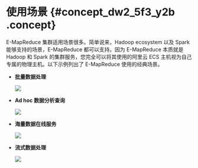 # 使用场景 {#concept_dw2_5f3_y2b .concept}

E-MapReduce 集群适用场景很多。简单说来，Hadoop ecosystem 以及 Spark 能够支持的场景，E-MapReduce 都可以支持。因为 E-MapReduce 本质就是 Hadoop 和 Spark 的集群服务，您完全可以将其使用的阿里云 ECS 主机视为自己专属的物理主机。以下示例列出了 E-MapReduce 使用的经典场景。

-   **批量数据处理**

    ![](http://static-aliyun-doc.oss-cn-hangzhou.aliyuncs.com/assets/img/17827/154046157410336_zh-CN.png)

-   **Ad hoc 数据分析查询**

    ![](http://static-aliyun-doc.oss-cn-hangzhou.aliyuncs.com/assets/img/17827/154046157410337_zh-CN.png)

-   **海量数据在线服务**

    ![](http://static-aliyun-doc.oss-cn-hangzhou.aliyuncs.com/assets/img/17827/154046157410338_zh-CN.png)

-   **流式数据处理**

    ![](http://static-aliyun-doc.oss-cn-hangzhou.aliyuncs.com/assets/img/17827/154046157410339_zh-CN.png)


